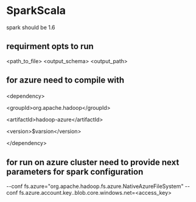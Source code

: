 # SparkScala
spark should be 1.6
## requirment opts to run
<path_to_file> <output_schema> <output_path>

## for azure need to compile with <p>
  \<dependency><p>
      <t>\<groupId>org.apache.hadoop\</groupId><p>
      <t>\<artifactId>hadoop-azure\</artifactId><p>
      <t>\<version>$varsion\</version><p>
  \</dependency><p>

## for run on azure cluster need to provide next parameters for spark configuration
--conf fs.azure="org.apache.hadoop.fs.azure.NativeAzureFileSystem" --conf fs.azure.account.key.<youraccount>.blob.core.windows.net=<access_key>

